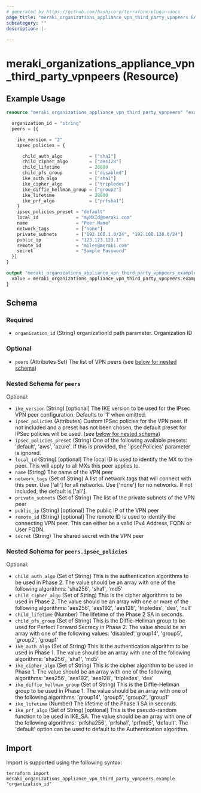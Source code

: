 ```yaml
---
# generated by https://github.com/hashicorp/terraform-plugin-docs
page_title: "meraki_organizations_appliance_vpn_third_party_vpnpeers Resource - terraform-provider-meraki"
subcategory: ""
description: |-
  
---
```


# meraki_organizations_appliance_vpn_third_party_vpnpeers (Resource)



## Example Usage

```terraform
resource "meraki_organizations_appliance_vpn_third_party_vpnpeers" "example" {

  organization_id = "string"
  peers = [{

    ike_version = "2"
    ipsec_policies = {

      child_auth_algo          = ["sha1"]
      child_cipher_algo        = ["aes128"]
      child_lifetime           = 28800
      child_pfs_group          = ["disabled"]
      ike_auth_algo            = ["sha1"]
      ike_cipher_algo          = ["tripledes"]
      ike_diffie_hellman_group = ["group2"]
      ike_lifetime             = 28800
      ike_prf_algo             = ["prfsha1"]
    }
    ipsec_policies_preset = "default"
    local_id              = "myMXId@meraki.com"
    name                  = "Peer Name"
    network_tags          = ["none"]
    private_subnets       = ["192.168.1.0/24", "192.168.128.0/24"]
    public_ip             = "123.123.123.1"
    remote_id             = "miles@meraki.com"
    secret                = "Sample Password"
  }]
}

output "meraki_organizations_appliance_vpn_third_party_vpnpeers_example" {
  value = meraki_organizations_appliance_vpn_third_party_vpnpeers.example
}
```

<!-- schema generated by tfplugindocs -->
## Schema

### Required

- `organization_id` (String) organizationId path parameter. Organization ID

### Optional

- `peers` (Attributes Set) The list of VPN peers (see [below for nested schema](#nestedatt--peers))

<a id="nestedatt--peers"></a>
### Nested Schema for `peers`

Optional:

- `ike_version` (String) [optional] The IKE version to be used for the IPsec VPN peer configuration. Defaults to '1' when omitted.
- `ipsec_policies` (Attributes) Custom IPSec policies for the VPN peer. If not included and a preset has not been chosen, the default preset for IPSec policies will be used. (see [below for nested schema](#nestedatt--peers--ipsec_policies))
- `ipsec_policies_preset` (String) One of the following available presets: 'default', 'aws', 'azure'. If this is provided, the 'ipsecPolicies' parameter is ignored.
- `local_id` (String) [optional] The local ID is used to identify the MX to the peer. This will apply to all MXs this peer applies to.
- `name` (String) The name of the VPN peer
- `network_tags` (Set of String) A list of network tags that will connect with this peer. Use ['all'] for all networks. Use ['none'] for no networks. If not included, the default is ['all'].
- `private_subnets` (Set of String) The list of the private subnets of the VPN peer
- `public_ip` (String) [optional] The public IP of the VPN peer
- `remote_id` (String) [optional] The remote ID is used to identify the connecting VPN peer. This can either be a valid IPv4 Address, FQDN or User FQDN.
- `secret` (String) The shared secret with the VPN peer

<a id="nestedatt--peers--ipsec_policies"></a>
### Nested Schema for `peers.ipsec_policies`

Optional:

- `child_auth_algo` (Set of String) This is the authentication algorithms to be used in Phase 2. The value should be an array with one of the following algorithms: 'sha256', 'sha1', 'md5'
- `child_cipher_algo` (Set of String) This is the cipher algorithms to be used in Phase 2. The value should be an array with one or more of the following algorithms: 'aes256', 'aes192', 'aes128', 'tripledes', 'des', 'null'
- `child_lifetime` (Number) The lifetime of the Phase 2 SA in seconds.
- `child_pfs_group` (Set of String) This is the Diffie-Hellman group to be used for Perfect Forward Secrecy in Phase 2. The value should be an array with one of the following values: 'disabled','group14', 'group5', 'group2', 'group1'
- `ike_auth_algo` (Set of String) This is the authentication algorithm to be used in Phase 1. The value should be an array with one of the following algorithms: 'sha256', 'sha1', 'md5'
- `ike_cipher_algo` (Set of String) This is the cipher algorithm to be used in Phase 1. The value should be an array with one of the following algorithms: 'aes256', 'aes192', 'aes128', 'tripledes', 'des'
- `ike_diffie_hellman_group` (Set of String) This is the Diffie-Hellman group to be used in Phase 1. The value should be an array with one of the following algorithms: 'group14', 'group5', 'group2', 'group1'
- `ike_lifetime` (Number) The lifetime of the Phase 1 SA in seconds.
- `ike_prf_algo` (Set of String) [optional] This is the pseudo-random function to be used in IKE_SA. The value should be an array with one of the following algorithms: 'prfsha256', 'prfsha1', 'prfmd5', 'default'. The 'default' option can be used to default to the Authentication algorithm.

## Import

Import is supported using the following syntax:

```shell
terraform import meraki_organizations_appliance_vpn_third_party_vpnpeers.example "organization_id"
```
